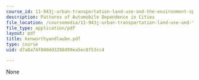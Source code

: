 ```yaml
---
course_id: 11-943j-urban-transportation-land-use-and-the-environment-spring-2002
description: Patterns of Automobile Dependence in Cities
file_location: /coursemedia/11-943j-urban-transportation-land-use-and-the-environment-spring-2002/d7a8a74f800dd3288d99ea5ec8f53cc4_kenworthyandlaube.pdf
file_type: application/pdf
layout: pdf
title: kenworthyandlaube.pdf
type: course
uid: d7a8a74f800dd3288d99ea5ec8f53cc4

---
```

None
